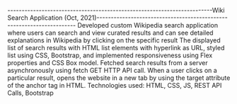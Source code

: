 
------------------------------------------------------------------------Wiki Search Application	(Oct, 2021)----------------------------------------------------------------------
Developed custom Wikipedia search application where users can search and view curated results and can see detailed explanations in Wikipedia by clicking on the specific result
The displayed list of search results with HTML list elements with hyperlink as URL, 
              styled list using CSS, Bootstrap, and implemented responsiveness using Flex 
              properties and CSS Box model.
Fetched search results from a server asynchronously using fetch GET HTTP API call. 
              When a user clicks on a particular result, opens the website in a new tab by using the 
              target attribute of the anchor tag in HTML.
Technologies used: HTML, CSS, JS, REST API Calls, Bootstrap
